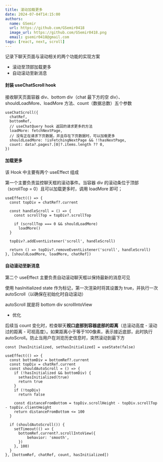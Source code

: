 ```yaml
---
title: 滚动加载更多
date: 2024-07-04T14:15:00
authors:
  name: GSemir
  url: https://github.com/GSemir0418
  image_url: https://github.com/GSemir0418.png
  email: gsemir0418@gmail.com
tags: [react, next, scroll]
---
```


记录下聊天页面与滚动相关的两个功能的实现方案

- 滚动至顶部加载更多
- 自动滚动至新消息

#### 封装 useChatScroll hook

接收聊天页面容器 div、bottom div（chat 最下方的空 div）、shouldLoadMore、loadMore 方法、count（数据总数）五个参数

```tsx
useChatScroll({
  chatRef,
  bottomRef,
  // useChatQuery hook 返回的请求更多的方法
  loadMore: fetchNextPage, 
  // 没有正在请求下页数据，并且存在下页数据时，可以加载更多
  shouldLoadMore: !isFetchingNextPage && !!hasNextPage,
  count: data?.pages?.[0]?.items.length ?? 0,
})
```

#### 加载更多

该 Hook 中主要有两个 useEffect 组成

第一个主要负责监控聊天框的滚动事件。当容器 div 的滚动条位于顶部（scrollTop = 0）且可以加载更多时，调用 loadMore 即可；

```tsx
useEffect(() => {
  const topDiv = chatRef?.current

  const handleScroll = () => {
    const scrollTop = topDiv?.scrollTop

    if (scrollTop === 0 && shouldLoadMore)
      loadMore()
  }

  topDiv?.addEventListener('scroll', handleScroll)

  return () => topDiv?.removeEventListener('scroll', handleScroll)
}, [shouldLoadMore, loadMore, chatRef])
```

#### 自动滚动至新消息

第二个 useEffect 主要负责自动滚动聊天框以保持最新的消息可见

使用 hasInitialized state 作为标记，第一次渲染时将其设置为 true，并执行一次 autoScroll（以确保在初始化时自动滚动）

autoScroll 就是将 bottom div scrollIntoView 

- 优化

后续当 count 变化时，检查聊天**视口底部到容器底部的距离**（总滚动高度 - 滚动过的距离 - 可视高度）。如果距离小于等于100像素，表示接近底部，此时执行 autoScroll。防止当用户在浏览历史信息时，突然滚动到最下方

```tsx
const [hasInitialized, sethasInitialized] = useState(false)

useEffect(() => {
  const bottomDiv = bottomRef?.current
  const topDiv = chatRef.current
  const shouldAutoScroll = () => {
    if (!hasInitialized && bottomDiv) {
      sethasInitialized(true)
      return true
    }
    if (!topDiv)
      return false

    const distanceFromBottom = topDiv.scrollHeight - topDiv.scrollTop - topDiv.clientHeight
    return distanceFromBottom <= 100
  }

  if (shouldAutoScroll()) {
    setTimeout(() => {
      bottomRef.current?.scrollIntoView({
          behavior: 'smooth',
      })
    }, 100)
  }
}, [bottomRef, chatRef, count, hasInitialized])
```